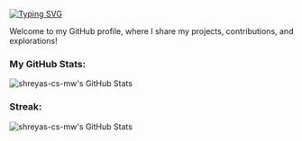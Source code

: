 [![Typing SVG](https://readme-typing-svg.herokuapp.com?font=Jersey+25&size=40&pause=1000&center=true&random=false&width=435&lines=Hi%2C+I'm+Shreyas!+👋)](https://git.io/typing-svg)

Welcome to my GitHub profile, where I share my projects, contributions, and explorations!

### My GitHub Stats:
<img src="https://github-readme-stats.vercel.app/api?username=shreyas-cs-mw&theme=react&show_icons=true&hide_border=true&count_private=true" alt="shreyas-cs-mw's GitHub Stats" />

### Streak:
<img src="https://github-readme-streak-stats.herokuapp.com/?user=shreyas-cs-mw&theme=react&hide_border=true" alt="shreyas-cs-mw's GitHub Stats" />
<!--
**shreyas-cs-mw/shreyas-cs-mw** is a ✨ _special_ ✨ repository because its `README.md` (this file) appears on your GitHub profile.

<!-- Here are some ideas to get you started:

- 🔭 I’m currently working on ...
- 🌱 I’m currently learning ...
- 👯 I’m looking to collaborate on ...
- 🤔 I’m looking for help with ...
- 💬 Ask me about ...
- 💼 At [Company Name], I'm involved in [Briefly describe your main responsibilities or projects].
- 📫 How to reach me: ...
- 😄 Pronouns: ...
- ⚡ Fun fact: ...
-->
